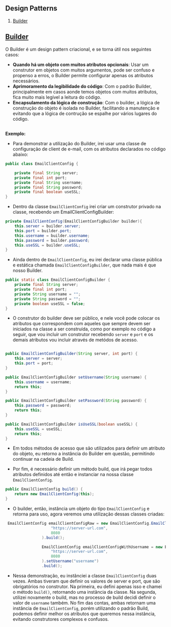 ## Design Patterns

1. [Builder](#builder)

## [Builder](Design-Patterns-Java/src/main/java/org/delazeri/designpatterns/builder)

O Builder é um design pattern criacional, e se torna útil nos seguintes casos:

- **Quando há um objeto com muitos atributos opcionais**: Usar um construtor em objetos com muitos argumentos,
             pode ser confuso e propenso a erros, o Builder permite configurar apenas os atributos necessários.
- **Aprimoramento da legibilidade do código**: Com o padrão Builder, principalmente em casos aonde temos objetos
             com muitos atributos, fica muito mais legível a leitura do código.
- **Encapsulamento da lógica de construção**: Com o builder, a lógica de construção do objeto é isolada no Builder,
             facilitando a manutenção e evitando que a lógica de contrução se espalhe por vários lugares do código.
## 

**Exemplo:**

- Para demonstrar a utilização do Builder, irei usar uma classe de configuração de client de e-mail, com os atributos declarados no código abaixo:

```java
public class EmailClientConfig {

    private final String server;
    private final int port;
    private final String username;
    private final String password;
    private final boolean useSSL;
}
```

- Dentro da classe ```EmailClientConfig``` irei criar um construtor privado na classe, recebendo um EmailClientConfigBuilder:

```java
private EmailClientConfig(EmailClientConfigBuilder builder){
    this.server = builder.server;
    this.port = builder.port;
    this.username = builder.username;
    this.password = builder.password;
    this.useSSL = builder.useSSL;
}
```

- Ainda dentro de ```EmailClientConfig```, eu irei declarar uma classe pública e estática chamada ```EmailClientConfigBuilder```, que nada mais é que nosso Builder.

```java
public static class EmailClientConfigBuilder {
    private final String server;
    private final int port;
    private String username = "";
    private String password = "";
    private boolean useSSL = false;
}
```
- O construtor do builder deve ser público, e nele você pode colocar os atributos que correspondem com aqueles que sempre devem ser iniciados na classe a ser construída, como por exemplo no código a seguir, que vou incluir um construtor recebendo ```server``` e ```port``` e os demais atributos vou incluir através de metódos de acesso.

```java

public EmailClientConfigBuilder(String server, int port) {
    this.server = server;
    this.port = port;
}

public EmailClientConfigBuilder setUsername(String username) {
    this.username = username;
    return this;
}

public EmailClientConfigBuilder setPassword(String password) {
    this.password = password;
    return this;
}

public EmailClientConfigBuilder isUseSSL(boolean useSSL) {
    this.useSSL = useSSL;
    return this;
}

```

- Em todos métodos de acesso que são utilizados para definir um atributo do objeto, eu retorno a instância do Builder em questão, permitindo continuar na cadeia de Build.

- Por fim, é necessário definir um método build, que irá pegar todos atributos definidos até então e instanciar na nossa classe ```EmailClientConfig```.

```java
public EmailClientConfig build() {
    return new EmailClientConfig(this);
}
```

- O builder, então, instância um objeto do tipo ```EmailClientConfig``` e retorna para uso, agora veremos uma utilização dessas classes criadas:


```java
 EmailClientConfig emailClientConfigRaw = new EmailClientConfig.EmailClientConfigBuilder(
                    "https://server-url.com",
                    8080
                ).build();

                EmailClientConfig emailClientConfigWithUsername = new EmailClientConfig.EmailClientConfigBuilder(
                    "https://server-url.com",
                    8080
                ).setUsername("username")
                .build();
```

* Nessa demonstração, eu instânciei a classe ```EmailClientConfig``` duas vezes. Ambas tiveram que definir os valores de server e port, que são obrigatórios no construtor. Na primeira, eu defini apenas isso e chamei o método ```build()```, retornando uma instância da classe. Na segunda, utilizei novamente o build, mas no processo de build decidi definir o valor de ```username``` também. No fim das contas, ambas retornam uma instância de ```EmailClientConfig```, porém utilizando o padrão Build, podemos definir melhor os atributos que queremos nessa instância, evitando construtores complexos e confusos.
